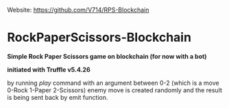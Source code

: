 Website:
https://github.com/V714/RPS-Blockchain

# RockPaperScissors-Blockchain
**Simple Rock Paper Scissors game on blockchain (for now with a bot)**

**initiated with Truffle v5.4.26**

by running *play* command with an argument between 0-2 (which is a move 0-Rock 1-Paper 2-Scissors) enemy move is created randomly and the result is being sent back by emit function.
